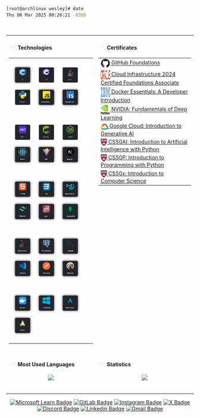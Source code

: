 <!--- technologies -->
[.NET]: https://dot.net/
[Arch Linux]: https://archlinux.org/
[C]: https://learn.microsoft.com/en/cpp/c-language/
[CSharp]: https://learn.microsoft.com/en/dotnet/csharp/
[CSS3]: https://css3.com/
[DBeaver]: https://dbeaver.io/
[Docker]: https://www.docker.com/
[HTML5]: https://html.com/html5/
[Java]: https://www.oracle.com/java/
[JavaScript]: https://www.javascript.com/
[Jest]: https://jestjs.io/
[Linux]: https://github.com/torvalds/linux
[MongoDB]: https://www.mongodb.com/
[MUI]: https://mui.com/
[MySQL]: https://www.mysql.com/
[Next]: https://nextjs.org/
[Node]: https://nodejs.org/
[PostgreSQL]: https://www.postgresql.org/
[Postman]: https://www.postman.com/
[Python]: https://www.python.org/
[React]: https://pt-br.reactjs.org/
[Spring Boot]: https://spring.io/
[SQL Server]: https://www.microsoft.com/en/sql-server/
[TailwindCSS]: http://tailwindcss.com/
[TypeScript]: https://www.typescriptlang.org/
[Vite]: https://vitejs.dev/
[VSCode]: https://code.visualstudio.com/
[Windows]: https://www.microsoft.com/pt-br/software-download/windows11

<!-- social media --->
[Discord]: https://discord.com/invite/2gu54uG9
[GitLab]: https://gitlab.com/wesleybarbosa/
[Gmail]: mailto:wesley.barbosa.developer@gmail.com
[Instagram]: https://www.instagram.com/wesleydeveloper/
[Linkedin]: https://www.linkedin.com/in/wesleybarbosasilva/
[Microsoft Learn]: https://learn.microsoft.com/en-us/users/wesleybarbosa/
[X]: https://x.com/wesleydeveloper/


```bash
[root@archlinux wesley]# date
Thu 06 Mar 2025 00:26:21 -0300
```

<img src="./assets/gifs/rgb.webp" width="100%" height="15" alt="">

<div align="center">

<table>
<tbody>

<tr>
<td valign="top">

<h4 align="left">
<img src="./assets/icons/v1/sensors.svg" width="20" height="20" alt="" valign="bottom">
Technologies
</h4>
<table>
<tbody>
<tr><td>

[<img align="center" alt="C" width="60" height="60" src="./assets/icons/v2/c.svg" />][C]
[<img align="center" alt="C#" width="60" height="60" src="./assets/icons/v2/csharp.svg" />][CSharp]
[<img align="center" alt="Java" width="60" height="60" src="./assets/icons/v2/java.svg" />][Java]
[<img align="center" alt="Python" width="60" height="60" src="./assets/icons/v2/python.svg" />][Python]
[<img align="center" alt="JavaScript" width="60" height="60" src="./assets/icons/v2/javascript.svg" />][JavaScript]
[<img align="center" alt="TypeScript" width="60" height="60" src="./assets/icons/v2/typescript.svg" />][TypeScript]
</td></tr>

<tr><td>

[<img align="center" alt=".NET" width="60" height="60" src="./assets/icons/v2/dotnetcore.svg" />][.NET]
[<img align="center" alt="Spring" width="60" height="60" src="./assets/icons/v2/spring.svg" />][Spring Boot]
[<img align="center" alt="NodeJS" width="60" height="60" src="./assets/icons/v2/node.svg" />][Node]
[<img align="center" alt="ReactJS" width="60" height="60" src="./assets/icons/v2/react.svg" />][React]
[<img align="center" alt="Vite" width="60" height="60" src="./assets/icons/v2/vite.svg" />][Vite]
[<img align="center" alt="NextJS" width="60" height="60" src="./assets/icons/v2/nextjs.svg" />][Next]
</td></tr>

<tr><td>

[<img align="center" alt="HTML5" width="60" height="60" src="./assets/icons/v2/html5.svg" />][HTML5]
[<img align="center" alt="CSS3" width="60" height="60" src="./assets/icons/v2/css3.svg" />][CSS3]
[<img align="center" alt="MUI" width="60" height="60" src="./assets/icons/v2/mui.svg" />][MUI]
[<img align="center" alt="TailwindCSS" width="60" height="60" src="./assets/icons/v2/tailwindcss.svg" />][TailwindCSS]
[<img align="center" alt="Jest" width="60" height="60" src="./assets/icons/v2/jest.svg" />][Jest]
[<img align="center" alt="MongoDB" width="60" height="60" src="./assets/icons/v2/mongodb.svg" />][MongoDB]
</td></tr>

<tr><td>

[<img align="center" alt="SQL Server" width="60" height="60" src="./assets/icons/v2/microsoftsqlserver.svg" />][SQL Server]
[<img align="center" alt="PostgreSQL" width="60" height="60" src="./assets/icons/v2/postgresql.svg" />][PostgreSQL]
[<img align="center" alt="MySQL" width="60" height="60" src="./assets/icons/v2/mysql.svg" />][MySQL]
[<img align="center" alt="Visual Studio Code" width="60" height="60" src="./assets/icons/v2/vscode.svg" />][VSCode]
[<img align="center" alt="Postman" width="60" height="60" src="./assets/icons/v2/postman.svg" />][Postman]
[<img align="center" alt="DBeaver" width="60" height="60" src="./assets/icons/v2/dbeaver.svg" />][DBeaver]
</td></tr>

<tr><td>

[<img align="center" alt="Docker" width="60" height="60" src="./assets/icons/v2/docker.svg" />][Docker]
[<img align="center" alt="Windows 11" width="60" height="60" src="./assets/icons/v2/windows.svg" />][Windows]
[<img align="center" alt="Arch Linux" width="60" height="60" src="./assets/icons/v2/archlinux.svg" />][Arch Linux]
[<img align="center" alt="Linux" width="60" height="60" src="./assets/icons/v2/linux.svg" />][Linux]
</td></tr>

</tbody>
</table>

####
</td>

<td valign="top">

<h4 align="left">
<img src="./assets/icons/v1/done.svg" width="20" height="20" alt="" valign="bottom">
Certificates
</h4>
<table>
<tbody align="left">
<tr><td><a href="https://www.github.com/" target="_blank" rel="noreferrer noopener"><img align="center" alt="GitHub" width="25" height="25" src="./assets/icons/v1/github.svg" /> </a> <a href="https://www.credly.com/badges/3200c6b8-1a37-4c9c-b93d-fcdb907d32a4/linked_in_profile" target="_blank" rel="noreferrer noopener">GitHub Foundations</a>
</td></tr>

<tr><td><a href="https://www.oracle.com/" target="_blank" rel="noreferrer noopener"><img align="center" alt="Oracle" width="25" height="25" src="./assets/icons/v1/oracle.svg" /> </a> <a href="https://catalog-education.oracle.com/ords/certview/sharebadge?id=9C592D53CDF3FCD630537DDE1E418789733DDA68FEE3DD811B68BB6EC7178353" target="_blank" rel="noreferrer noopener">Cloud Infrastructure 2024 Certified Foundations Associate</a>
</td></tr>

<tr><td><a href="https://www.ibm.com/" target="_blank" rel="noreferrer noopener"><img align="center" alt="IBM" width="25" height="25" src="./assets/icons/v1/ibm.svg" /> </a> <a href="https://www.credly.com/badges/80fdba37-818b-409b-8f1b-528daf855d4e/linked_in_profile" target="_blank" rel="noreferrer noopener">Docker Essentials: A Developer Introduction</a>
</td></tr>

<tr><td><a href="https://www.nvidia.com/" target="_blank" rel="noreferrer noopener"><img align="center" alt="NVIDIA" width="25" height="25" src="./assets/icons/v1/nvidia.svg" /> </a> <a href="https://learn.nvidia.com/certificates?id=ZERS6pTjSmCpPsh90LbCkQ" target="_blank" rel="noreferrer noopener">NVIDIA: Fundamentals of Deep Learning</a>
</td></tr>

<tr><td><a href="https://cloud.google.com/" target="_blank" rel="noreferrer noopener"><img align="center" alt="Google Cloud" width="20" height="20" src="./assets/icons/v1/google-cloud.svg" /> </a> <a href="https://www.cloudskillsboost.google/public_profiles/13ce8c60-5b9e-4ca1-96b8-2a0b9a28bd25/badges/9601795?utm_medium=social&utm_source=linkedin&utm_campaign=ql-social-share" target="_blank" rel="noreferrer noopener">Google Cloud: Introduction to Generative AI</a>
</td></tr>

<tr><td><a href="https://www.harvard.edu/" target="_blank" rel="noreferrer noopener"><img align="center" alt="Harvard University" height="20" src="./assets/icons/v1/harvard.svg" /> </a> <a href="https://certificates.cs50.io/56308b0f-af7b-4e53-835f-bdf163fa7fa7" target="_blank" rel="noreferrer noopener">CS50AI: Introduction to Artificial Intelligence with Python</a>
</td></tr>

<tr><td><a href="https://www.harvard.edu/" target="_blank" rel="noreferrer noopener"><img align="center" alt="Harvard University" height="20" src="./assets/icons/v1/harvard.svg" /> </a> <a href="https://cs50.harvard.edu/certificates/e1238850-d867-4e21-9ae2-4fc0255746e8" target="_blank" rel="noreferrer noopener">CS50P: Introduction to Programming with Python</a>
</td></tr>

<tr><td><a href="https://www.harvard.edu/" target="_blank" rel="noreferrer noopener"><img align="center" alt="Harvard University" height="20" src="./assets/icons/v1/harvard.svg" /> </a> <a href="https://cs50.harvard.edu/certificates/75ef015e-97ac-4cd2-aee9-2530f0092f7a" target="_blank" rel="noreferrer noopener">CS50x: Introduction to Computer Science</a>
</td></tr>

</tbody>
</table>

####
</td>

</tr>

<tr>
<td valign="top">

<h4 align="left">
<img src="./assets/icons/v1/trending.svg" width="20" height="20" alt="" valign="bottom">
Most Used Languages
</h4>
<table align="center">
<tbody>
<tr>
<div align="center"><img width="245em" src="https://github-readme-stats.vercel.app/api/top-langs?username=wesleey&layout=compact&langs_count=8&card_width=320&theme=transparent&hide_border=true"></div>
</tr>

</tbody>
</table>

</td>

<td valign="top">

<h4 align="left">
<img src="./assets/icons/v1/commit.svg" width="20" height="20" alt="" valign="bottom">
Statistics
</h4>
<table align="center">
<tbody>
<tr>
<div align="center"><img width="320em" src="https://github-readme-stats.vercel.app/api?username=wesleey&show_icons=true&card_width=320&theme=transparent&hide_border=true"></div>
</tr>

</tbody>
</table>

</td>

</tr>

</table>

[![Microsoft Learn Badge](https://img.shields.io/badge/-@wesleybarbosa-253655?style=flat-square&logo=microsoft&logoColor=white&link=https://learn.microsoft.com/en-us/users/wesleybarbosa/)][Microsoft Learn]
[![GitLab Badge](https://img.shields.io/badge/-@wesleybarbosa-e24329?style=flat-square&logo=GitLab&logoColor=white&link=https://gitlab.com/wesleybarbosa/)][GitLab]
[![Instagram Badge](https://img.shields.io/badge/-@wesleydeveloper-df234f?style=flat-square&logo=Instagram&logoColor=white&link=https://www.instagram.com/wesleydeveloper/)][Instagram]
[![X Badge](https://img.shields.io/badge/-@wesleydeveloper-black?style=flat-square&logo=X&logoColor=white&link=https://x.com/wesleydeveloper/)][X]
[![Discord Badge](https://img.shields.io/badge/-@wesleydeveloper-566af6?style=flat-square&logo=Discord&logoColor=white&link=https://discord.com/invite/2gu54uG9)][Discord]
[![Linkedin Badge](https://img.shields.io/badge/-Wesley%20Barbosa-0275b4?style=flat-square&logo=Linkedin&logoColor=white&link=https://www.linkedin.com/in/wesleybarbosasilva/)][Linkedin]
[![Gmail Badge](https://img.shields.io/badge/-wesley.barbosa.developer@gmail.com-c5221f?style=flat-square&logo=Gmail&logoColor=white&link=mailto:wesley.barbosa.developer@gmail.com)][Gmail]

</div>
